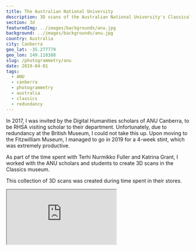 ```yaml
---
title: The Australian National University
description: 3D scans of the Australian National University's Classical Collection
section: 3d
featuredImg: ../images/backgrounds/anu.jpg
background: ../images/backgrounds/anu.jpg
country: Australia
city: Canberra
geo_lat: -35.277779
geo_lon: 149.118388
slug: /photogrammetry/anu
date: 2019-04-01
tags:
  - ANU 
  - canberra
  - photogrammetry
  - australia
  - classics
  - redundancy
---
```


In 2017, I was invited by the Digital Humanities scholars of ANU Canberra, to be RHSA visiting scholar to their department. 
Unfortunately, due to redundancy at the British Museum, I could not take this up. Upon moving to the Fitzwilliam Museum, 
I managed to go in 2019 for a 4-week stint, which was extremely productive. 

As part of the time spent with Terhi Nurmikko Fuller and Katrina Grant, I worked with the ANU scholars and students to 
create 3D scans in the Classics museum. 

This collection of 3D scans was created during time spent in their stores.

<div class="ratio ratio-1x1 mb-3">
    <iframe src="https://sketchfab.com/playlists/embed?collection=dea7a74d57d246d5abd9930c6b0d5170&autostart=0"
            title="ANU"
            allowfullscreen
            mozallowfullscreen="true"
            webkitallowfullscreen="true"
            allow="autoplay; fullscreen; xr-spatial-tracking"
            xr-spatial-tracking
            execution-while-out-of-viewport
            execution-while-not-rendered
            web-share
        ></iframe>
</div>
